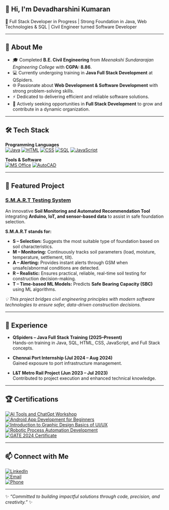 ## 👋 Hi, I'm Devadharshini Kumaran  
🚀 Full Stack Developer in Progress | Strong Foundation in Java, Web Technologies & SQL | Civil Engineer turned Software Developer

---

## 📖 About Me
- 🎓 Completed **B.E. Civil Engineering** from *Meenakshi Sundararajan Engineering College* with **CGPA: 8.86**.  
- 💻 Currently undergoing training in **Java Full Stack Development** at QSpiders.  
- 🌐 Passionate about **Web Development & Software Development** with strong problem-solving skills.  
- ⚡ Dedicated to delivering efficient and reliable software solutions.  
- 🎯 Actively seeking opportunities in **Full Stack Development** to grow and contribute in a dynamic organization.  

---

## 🛠 Tech Stack  
**Programming Languages**  
[![Java](https://img.shields.io/badge/Java-%23ED8B00.svg?style=for-the-badge&logo=openjdk&logoColor=white)](https://dharshini132-dev.github.io/DEVADHARSHINI-K/skills/java.html)
[![HTML](https://img.shields.io/badge/HTML-%23E34F26.svg?style=for-the-badge&logo=html5&logoColor=white)](https://dharshini132-dev.github.io/DEVADHARSHINI-K/skills/html.html)
[![CSS](https://img.shields.io/badge/CSS-%231572B6.svg?style=for-the-badge&logo=css3&logoColor=white)](https://dharshini132-dev.github.io/DEVADHARSHINI-K/skills/css.html)
[![SQL](https://img.shields.io/badge/SQL-%2300f.svg?style=for-the-badge&logo=postgresql&logoColor=white)](https://dharshini132-dev.github.io/DEVADHARSHINI-K/skills/sql.html)
[![JavaScript](https://img.shields.io/badge/JavaScript-%23323330.svg?style=for-the-badge&logo=javascript&logoColor=%23F7DF1E)](https://dharshini132-dev.github.io/DEVADHARSHINI-K/skills/js.html)

**Tools & Software**  
[![MS Office](https://img.shields.io/badge/MS%20Office-D83B01?style=for-the-badge&logo=microsoft-office&logoColor=white)](https://dharshini132-dev.github.io/DEVADHARSHINI-K/skills/ms.html)
[![AutoCAD](https://img.shields.io/badge/AutoCAD-E51050?style=for-the-badge&logo=autodesk&logoColor=white)](https://dharshini132-dev.github.io/DEVADHARSHINI-K/skills/autocad.html)
  
---

## 🌱 Featured Project
### [S.M.A.R.T Testing System](https://github.com/your-username/SMART-Testing-System)  
An innovative **Soil Monitoring and Automated Recommendation Tool** integrating **Arduino, IoT, and sensor-based data** to assist in safe foundation selection.

**S.M.A.R.T stands for:**  
- **S – Selection:** Suggests the most suitable type of foundation based on soil characteristics.  
- **M – Monitoring:** Continuously tracks soil parameters (load, moisture, temperature, settlement, tilt).  
- **A – Alerting:** Provides instant alerts through GSM when unsafe/abnormal conditions are detected.  
- **R – Realistic:** Ensures practical, reliable, real-time soil testing for construction decision-making.  
- **T – Time-based ML Models:** Predicts **Safe Bearing Capacity (SBC)** using ML algorithms.  

*💡 This project bridges civil engineering principles with modern software technologies to ensure safer, data-driven construction decisions.*  

---

## 💼 Experience
- **QSpiders – Java Full Stack Training (2025–Present)**  
  Hands-on training in Java, SQL, HTML, CSS, JavaScript, and Full Stack concepts.  

- **Chennai Port Internship (Jul 2024 – Aug 2024)**  
  Gained exposure to port infrastructure management.  

- **L&T Metro Rail Project (Jun 2023 – Jul 2023)**  
  Contributed to project execution and enhanced technical knowledge.  

---

## 🏆 Certifications
[![AI Tools and ChatGpt Workshop](https://img.shields.io/badge/AI%20Tools%20and%20ChatGpt%20Workshop-5D3FD3?style=for-the-badge&logo=artstation&logoColor=white)](https://github.com/DHARSHINI132-DEV/DEVADHARSHINI-K/blob/main/certificates/ai-tools.pdf)  
[![Android App Development for Beginners](https://img.shields.io/badge/Android%20App%20Development%20for%20Beginners-3DDC84?style=for-the-badge&logo=android&logoColor=white)](https://github.com/DHARSHINI132-DEV/DEVADHARSHINI-K/blob/main/certificates/android-app.pdf)  
[![Introduction to Graphic Design Basics of UI/UX](https://img.shields.io/badge/Introduction%20to%20Graphic%20Design%20Basics%20of%20UI%2FUX-FF4088?style=for-the-badge&logo=adobe-xd&logoColor=white)](https://github.com/DHARSHINI132-DEV/DEVADHARSHINI-K/blob/main/certificates/uiux.pdf)  
[![Robotic Process Automation Development](https://img.shields.io/badge/Robotic%20Process%20Automation%20Development-4285F4?style=for-the-badge&logo=google&logoColor=white)](https://github.com/DHARSHINI132-DEV/DEVADHARSHINI-K/blob/main/certificates/robotic.pdf)  
[![GATE 2024 Certificate](https://img.shields.io/badge/GATE%202024%20Certificate-FF5722?style=for-the-badge&logo=gradle&logoColor=white)](https://github.com/DHARSHINI132-DEV/DEVADHARSHINI-K/blob/main/certificates/gate.png)  

---

## 📫 Connect with Me
[![LinkedIn](https://img.shields.io/badge/LinkedIn-0A66C2?style=for-the-badge&logo=linkedin&logoColor=white)](https://www.linkedin.com/in/devadharshini-kumaran-46324329b)  
[![Email](https://img.shields.io/badge/Email-D14836?style=for-the-badge&logo=gmail&logoColor=white)](mailto:devadharshinikumaran388@gmail.com)  
[![Phone](https://img.shields.io/badge/Phone-25D366?style=for-the-badge&logo=whatsapp&logoColor=white)](tel:+919080344511)  

---

✨ *“Committed to building impactful solutions through code, precision, and creativity.”* ✨
